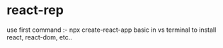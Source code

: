 # react-rep
use first command :- npx create-react-app basic
in vs terminal to install react, react-dom, etc..